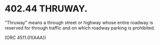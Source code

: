 402.44 THRUWAY.
===============

"Thruway" means a through street or highway whose entire roadway is
reserved for through traffic and on which roadway parking is prohibited.

(ORC 4511.01(AAA))
